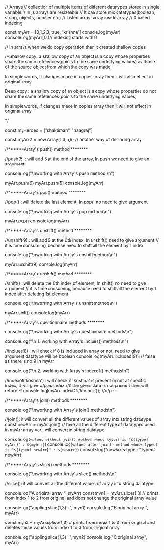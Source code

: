 // Arrays 
// collection of multiple items of different datatypes stored in single variable 
// In js arrays are resizeable
// It can store mix datatypes(boolean, string, objects, number etc)
// Listed array: array inside array
// 0 based indexing

const myArr = [0,1,2,3, true, 'krishna']
 console.log(myArr)
 console.log(myArr[0])// indexing starts with 0

// in arrays when we do copy operation then it created shallow copies

/*Shallow copy: a shallow copy of an object is a copy whose properties
share the same references(points to the same underlying values) as those
 of the source object from which the copy was made. 

 In simple words, if changes made in copies array then it will also effect in original array

 Deep copy : a shallow copy of an object is a copy whose properties
  do not share the same references(points to the same underlying values)

In simple words, if changes made in copies array then it will not effect in original array

*/ 

const myHeroes = ["shaktiman", "naagraj"]

const myArr2 =  new Array(1,3,5,6) // another way of declaring array

//******Array's push() method ********

//push(5) : will add 5 at the end of the array, In push we need to give an argument

console.log("\nworking with Array's push method \n")

myArr.push(6)
myArr.push(5)
console.log(myArr)

//******Array's pop() method ********

//pop() : will delete the last element, In pop() no need to give argument

console.log("\nworking with Array's pop method\n")

myArr.pop()
console.log(myArr)

//******Array's unshift() method ********

//unshift(9) : will add 9 at the 0th index, In unshift() need to give argument
// it is time consuming, because need to shift all the element by 1 index

console.log("\nworking with Array's unshift method\n")

myArr.unshift(9)
console.log(myArr)

//******Array's unshift() method ********

//shift() : will delete the 0th index of element, In shift() no need to give argument
// it is time consuming, because need to shift all the element by 1 index after deleting 1st element

console.log("\nworking with Array's unshift method\n")

myArr.shift()
console.log(myArr)

//******Array's questionnaire methods ********

console.log("\nworking with Array's questionnaire methods\n")

console.log("\n 1. working with Array's inclues() methods\n")

//inclues(8) : will check if 8 is included in array or not, need to give argument datatype will be boolean
console.log(myArr.includes(9)); // false, as there is no 9 in myArr

console.log("\n 2. working with Array's indexof() methods\n")

//indexof('krishna') : will check if 'krishna' is present or not at specific index, it will give o/p as index
//if the given data is not present then will return -1 
console.log(myArr.indexOf('krishna')); //o/p : 5

//******Array's join() methods ********

console.log("\nworking with Array's join() methods\n")

//join(): it will convert all the different values of array into string datatype
const newArr = myArr.join()  // here all the different type of datatypes used in myArr array var., will convert in string datatype

console.log(`values without join() method whose typeof is "${typeof myArr}" : ${myArr}`)
console.log(`values after join() method whose typeof is "${typeof newArr}" : ${newArr}`) 
console.log("newArr's type : ",typeof newArr)

//******Array's slice() methods ********

console.log("\nworking with Array's slice() methods\n")

//slice(): it will convert all the different values of array into string datatype

console.log("A original array ", myArr)
const myn1 = myArr.slice(1,3) // prints from index 1 to 2 from original and does not change the original array value

console.log("appling slice(1,3) : ", myn1)
console.log("B original array ", myArr)

const myn2 = myArr.splice(1,3) // prints from index 1 to 3 from original and deletes these values from index 1 to 3 from original array

console.log("appling slice(1,3) : ",myn2)
console.log("C original array", myArr)
